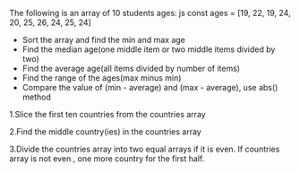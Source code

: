 The following is an array of 10 students ages: js const ages = [19, 22, 19, 24, 20, 25, 26, 24, 25, 24]  
- Sort the array and find the min and max age 
- Find the median age(one middle item or two middle items divided by two) 
- Find the average age(all items divided by number of items) 
- Find the range of the ages(max minus min) 
- Compare the value of (min - average) and (max - average), use abs() method

1.Slice the first ten countries from the countries array

2.Find the middle country(ies) in the countries array

3.Divide the countries array into two equal arrays if it is even. If countries array is not even , one more country for the first half.